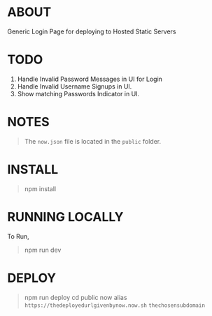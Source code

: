 # ABOUT

Generic Login Page for deploying to Hosted Static Servers

# TODO

1. Handle Invalid Password Messages in UI for Login
2. Handle Invalid Username Signups in UI.
3. Show matching Passwords Indicator in UI.

# NOTES

> The `now.json` file is located in the `public` folder.

# INSTALL

> npm install

# RUNNING LOCALLY

To Run,

> npm run dev

# DEPLOY

> npm run deploy
> cd public
> now alias `https://thedeployedurlgivenbynow.now.sh` `thechosensubdomain`
